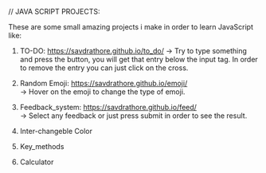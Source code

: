 // JAVA SCRIPT PROJECTS:

These are some small amazing projects i make in order to learn JavaScript like:
  1. TO-DO: https://savdrathore.github.io/to_do/
      -> Try to type something and press the button, you will get that entry below the input tag. In order to remove the entry you can just click on the cross. <br>
      
  2. Random Emoji: https://savdrathore.github.io/emoji/  <br> 
      -> Hover on the emoji to change the type of emoji. <br>
     
  3. Feedback_system:  https://savdrathore.github.io/feed/ <br>
      -> Select any feedback or just press submit in order to see the result. <br>
     
  6. Inter-changeble Color
  7. Key_methods
  8. Calculator

